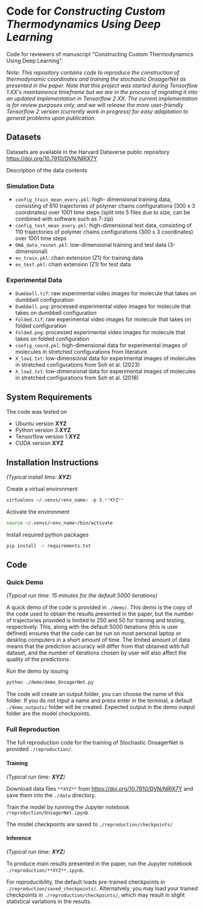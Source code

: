 # Code for *Constructing Custom Thermodynamics Using Deep Learning*

Code for reviewers of manuscript "Constructing Custom Thermodynamics Using Deep Learning".

*Note: This repository contains code to reproduce the construction of thermodynamic coordinates and training the stochastic OnsagerNet as presented in the paper. Note that this project was started during Tensorflow 1.XX's maintainence timeframe but we are in the process of migrating it into an updated implementation in Tensorflow 2.XX. The current implementation is for review purposes only, and we will release the more user-friendly Tensorflow 2 version (currently work in progress) for easy adaptation to general problems upon publication.*

## Datasets

Datasets are available in the Harvard Dataverse public repository
https://doi.org/10.7910/DVN/NRIX7Y

Description of the data contents
### Simulation Data
- `config_train_mean_every.pkl`: high- dimensional training data, consisting of 610 trajectories of polymer chains configurations (300 x 3 coordinates) over 1001 time steps (split into 5 files due to size, can be combined with software such as 7-zip)
- `config_test_mean_every.pkl`: high-dimensional test data, consisting of 110 trajectories of polymer chains configurations (300 x 3 coordinates) over 1001 time steps
- `DNA_data_resnet.pkl`: low-dimensional training and test data (3-dimensional)
- `ex_train.pkl`: chain extension (Z1) for training data
- `ex_test.pkl`: chain extension (Z1) for test data

### Experimental Data
- `Dumbbell.tif`: raw experimental video images for molecule that takes on dumbbell configuration
- `Dumbbell.png`: processed experimental video images for molecule that takes on dumbbell configuration
- `Folded.tif`: raw experimental video images for molecule that takes on folded configuration
- `Folded.png`: processed experimental video images for molecule that takes on folded configuration
- `config_coord.pkl`: high-dimensional data for experimental images of molecules in stretched configurations from literature
- `X_low1.txt`: low-dimensional data for experimental images of molecules in stretched configurations from Soh et al. (2023)
- `X_low2.txt`: low-dimensional data for experimental images of molecules in stretched configurations from Soh et al. (2018)


## System Requirements

The code was tested on
- Ubuntu version **XYZ**
- Python version 3.**XYZ**
- Tensorflow version 1.**XYZ**
- CUDA version **XYZ**

## Installation Instructions

*(Typical install time: **XYZ**)*

Create a virtual environment
```bash
virtualenv ~/.venvs/<env_name> -p 3.**XYZ**
```

Activate the environment
```bash
source ~/.venvs/<env_name>/bin/activate
```

Install required python packages
```bash
pip install -r requirements.txt
```

## Code

### Quick Demo

*(Typical run time: 15 minutes for the default 5000 iterations)*

A quick demo of the code is provided in `./demo/`.
This demo is the copy of the code used to obtain the results presented in the paper, but the number of trajectories provided is limited to 250 and 50 for training and testing, respectively. This, along with the default 5000 iterations (this is user defined) ensures that the code can be run on most personal laptop or desktop computers in a short amount of time. The limited amount of data means that the prediction accuracy will differ from that obtained with full dataset, and the number of iterations chosen by user will also affect the quality of the predictions.

Run the demo by issuing
```bash
python ./demo/demo_OnsagerNet.py
```
The code will create an output folder, you can choose the name of this folder. If you do not input a name and press enter in the terminal, a default `./demo_outputs/` folder will be created. 
Expected output in the demo output folder are the model checkpoints.

### Full Reproduction

The full reproduction code for the training of Stochastic OnsagerNet is provided `./reproduction/`.

#### Training

*(Typical run time: **XYZ**)*

Download data files `**XYZ**` from https://doi.org/10.7910/DVN/NRIX7Y and save them into the `./data` directory.

Train the model by running the Jupyter notebook `/reproduction/OnsagerNet.ipynb`

The model checkpoints are saved to `./reproduction/checkpoints/`

#### Inference

*(Typical run time: **XYZ**)*

To produce main results presented in the paper, run the Jupyter notebook `./reproduction/**XYZ**.ipynb`.

For reproducibility, the default loads pre-trained checkpoints in `./reproduction/saved_checkpoints/`. Alternatvely, you may load your trained checkpoints in `./reproduction/checkpoints/`, which may result in slight statistical variations in the results.
